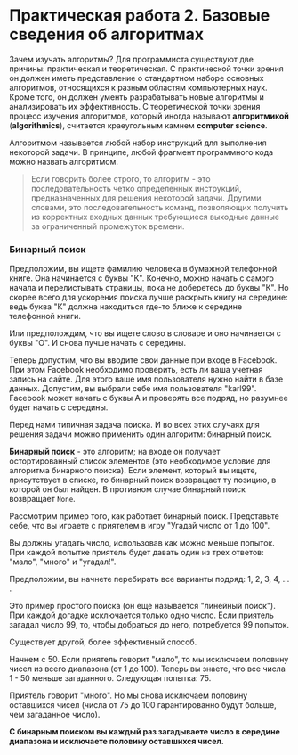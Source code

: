 # Практическая работа 2. Базовые сведения об алгоритмах

Зачем изучать алгоритмы? Для программиста существуют две причины: практическая и теоретическая. С практической точки зрения он должен иметь представление о стандартном наборе основных алгоритмов, относящихся к разным областям компьютерных наук. Кроме того, он должен ументь разрабатывать новые алгоритмы и анализировать их эффективность. С теоретической точки зрения процесс изучения алгоритмов, который иногда называют **алгоритмикой** \(**algorithmics**\), считается краеугольным камнем **computer science**. 

Алгоритмом называется любой набор инструкций для выполнения некоторой задачи. В принципе, любой фрагмент программного кода можно назвать алгоритмом.

> Если говорить более строго, то алгоритм - это последовательность четко определенных инструкций, предназначенных для решения некоторой задачи. Другими словами, это последовательность команд, позволяющих получить из корректных входных данных требующиеся выходные данные за ограниченный промежуток времени.

### Бинарный поиск

Предположим, вы ищете фамилию человека в бумажной телефонной книге. Она начинается с буквы "К". Конечно, можно начать с самого начала и перелистывать страницы, пока не доберетесь до буквы "К". Но скорее всего для ускорения поиска лучше раскрыть книгу на середине: ведь буква "К" должна находиться где-то ближе к середине телефонной книги.

Или предполождим, что вы ищете слово в словаре и оно начинается с буквы "О". И снова лучше начать с середины.

Теперь допустим, что вы вводите свои данные при входе в Facebook. При этом Facebook необходимо проверить, есть ли ваша учетная запись на сайте. Для этого ваше имя пользователя нужно найти в базе данных. Допустим, вы выбрали себе имя пользователя "karl99". Facebook может начать с буквы A и проверять все подряд, но разумнее будет начать с середины.

Перед нами типичная задача поиска. И во всех этих случаях для решения задачи можно применить один алгоритм: бинарный поиск.

**Бинарный поиск** - это алгоритм; на входе он получает остортированный список элементов \(это необходимое условие для алгоритма бинарного поиска\). Если элемент, который вы ищете, присутствует в списке, то бинарный поиск возвращает ту позицию, в которой он был найден. В противном случае бинарный поиск возвращает `None`.

Рассмотрим пример того, как работает бинарный поиск. Представьте себе, что вы играете с приятелем в игру "Угадай число от 1 до 100".

Вы должны угадать число, использовав как можно меньше попыток. При каждой попытке приятель будет давать один из трех ответов: "мало", "много" и "угадал!".

Предположим, вы начнете перебирать все варианты подряд: 1, 2, 3, 4, ... .

Это пример простого поиска \(он еще называется "линейный поиск"\). При каждой догадке исключается только одно число. Если приятель загадал число 99, то, чтобы добраться до него, потребуется 99 попыток.

Существует другой, более эффективный способ. 

Начнем с 50. Если приятель говорит "мало", то мы исключаем половину чисел из всего диапазона \(от 1 до 100\). Теперь вы знаете, что все числа 1 - 50 меньше загаданного. Следующая попытка: 75.

Приятель говорит "много". Но мы снова исключаем половину оставшихся чисел \(числа от 75 до 100 гарантированно будут больше, чем загаданное число\).

**С бинарным поиском вы каждый раз загадываете число в середине диапазона и исключаете половину оставшихся чисел.**



